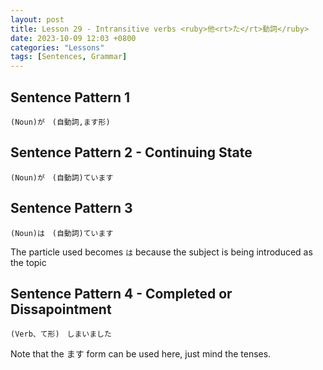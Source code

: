 ```yaml
--- 
layout: post 
title: Lesson 29 - Intransitive verbs <ruby>他<rt>た</rt>動詞</ruby>
date: 2023-10-09 12:03 +0800 
categories: "Lessons"
tags: [Sentences, Grammar]
---
```


## Sentence Pattern 1
```
(Noun)が　(自動詞,ます形)
```

## Sentence Pattern 2 - Continuing State
```
(Noun)が　(自動詞)ています
```

## Sentence Pattern 3
```
(Noun)は　(自動詞)ています
```
The particle used becomes `は` because the subject is being introduced as the topic

## Sentence Pattern 4 - Completed or Dissapointment
```
(Verb、て形)　しまいました
```
Note that the ます form can be used here, just mind the tenses.
